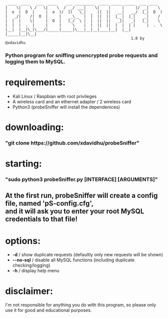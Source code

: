      ____  ____   ___  ____    ___ _________  ____ _____ _____  ___ ____    
    |    \|    \ /   \|    \  /  _/ ___|    \|    |     |     |/  _|    \   
    |  o  |  D  |     |  o  )/  [(   \_|  _  ||  ||   __|   __/  [_|  D  )  
    |   _/|    /|  O  |     |    _\__  |  |  ||  ||  |_ |  |_|    _|    /   
    |  |  |    \|     |  O  |   [_/  \ |  |  ||  ||   _]|   _|   [_|    \   
    |  |  |  .  |     |     |     \    |  |  ||  ||  |  |  | |     |  .  \  
    |__|  |__|\_|\___/|_____|_____|\___|__|__|____|__|  |__| |_____|__|\__| 
                                                            1.0 by @xdavidhu

<h3>Python program for sniffing unencrypted probe requests and logging them to MySQL.</h3>

# requirements:
  * Kali Linux / Raspbian with root privileges<br>
  * A wireless card and an ethernet adapter / 2 wireless card<br>
  * Python3 (probeSniffer will install the dependenices)
  
# downloading:
  <h3>"git clone https://github.com/xdavidhu/probeSniffer"</h3>
  
# starting:
  <h3>"sudo python3 probeSniffer.py [INTERFACE] [ARGUMENTS]"</h3>
  <h2> At the first run, probeSniffer will create a config file, named 'pS-config.cfg',<br>
       and it will ask you to enter your root MySQL credentials to that file!</h2>
  
  
# options:
  * <b>-d</b> / show duplicate requests (defaultly only new requests will be shown)
  * <b>--no-sql</b> / disable all MySQL functions (including duplicate checking/logging)
  * <b>-h</b> / display help menu

# disclaimer:
  I'm not responsible for anything you do with this program, so please only use it for good and educational purposes.

